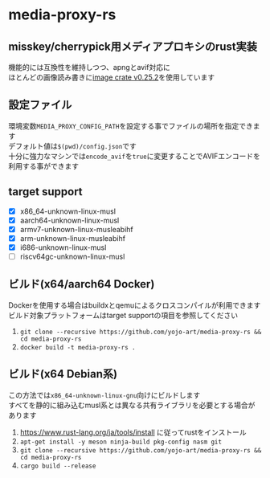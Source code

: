 # media-proxy-rs
## misskey/cherrypick用メディアプロキシのrust実装
機能的には互換性を維持しつつ、apngとavif対応に  
ほとんどの画像読み書きに[image crate v0.25.2](https://crates.io/crates/image/0.25.2)を使用しています

## 設定ファイル
環境変数`MEDIA_PROXY_CONFIG_PATH`を設定する事でファイルの場所を指定できます  
デフォルト値は`$(pwd)/config.json`です  
十分に強力なマシンでは`encode_avif`を`true`に変更することでAVIFエンコードを利用する事ができます

## target support
- [x] x86_64-unknown-linux-musl
- [x] aarch64-unknown-linux-musl
- [x] armv7-unknown-linux-musleabihf
- [x] arm-unknown-linux-musleabihf
- [x] i686-unknown-linux-musl
- [ ] riscv64gc-unknown-linux-musl

## ビルド(x64/aarch64 Docker)
Dockerを使用する場合はbuildxとqemuによるクロスコンパイルが利用できます  
ビルド対象プラットフォームはtarget supportの項目を参照してください
1. `git clone --recursive https://github.com/yojo-art/media-proxy-rs && cd media-proxy-rs`
2. `docker build -t media-proxy-rs .`

## ビルド(x64 Debian系)
この方法では`x86_64-unknown-linux-gnu`向けにビルドします  
すべてを静的に組み込むmusl系とは異なる共有ライブラリを必要とする場合があります
1. https://www.rust-lang.org/ja/tools/install に従ってrustをインストール
1. `apt-get install -y meson ninja-build pkg-config nasm git`
2. `git clone --recursive https://github.com/yojo-art/media-proxy-rs && cd media-proxy-rs`
3. `cargo build --release`
